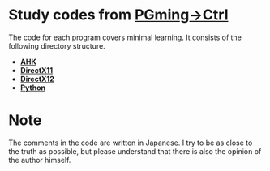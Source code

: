 # Study codes from [PGming->Ctrl](https://pgming-ctrl.com/)

The code for each program covers minimal learning.
It consists of the following directory structure.

* **[AHK](/ahk)**
* **[DirectX11](/directx11)**
* **[DirectX12](/directx12)**
* **[Python](/python)**

# Note

The comments in the code are written in Japanese.
I try to be as close to the truth as possible, but please understand that there is also the opinion of the author himself.
